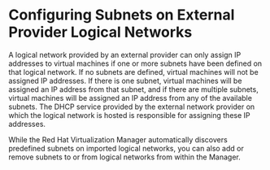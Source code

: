 # Configuring Subnets on External Provider Logical Networks

A logical network provided by an external provider can only assign IP addresses to virtual machines if one or more subnets have been defined on that logical network. If no subnets are defined, virtual machines will not be assigned IP addresses. If there is one subnet, virtual machines will be assigned an IP address from that subnet, and if there are multiple subnets, virtual machines will be assigned an IP address from any of the available subnets. The DHCP service provided by the external network provider on which the logical network is hosted is responsible for assigning these IP addresses.

While the Red Hat Virtualization Manager automatically discovers predefined subnets on imported logical networks, you can also add or remove subnets to or from logical networks from within the Manager.
